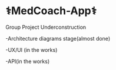 # ⚕️MedCoach-App⚕️

Group Project Underconstruction

-Architecture diagrams stage(almost done)

-UX/UI (in the works)

-API(in the works)


